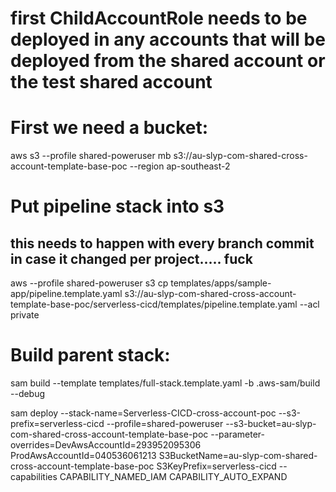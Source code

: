 # first ChildAccountRole needs to be deployed in any accounts that will be deployed from the shared account or the test shared account

# First we need a bucket:   

aws s3 --profile shared-poweruser mb s3://au-slyp-com-shared-cross-account-template-base-poc --region ap-southeast-2



# Put pipeline stack into s3
## this needs to happen with every branch commit in case it changed per project..... fuck
aws --profile shared-poweruser s3 cp templates/apps/sample-app/pipeline.template.yaml s3://au-slyp-com-shared-cross-account-template-base-poc/serverless-cicd/templates/pipeline.template.yaml --acl private


# Build parent stack:

sam build --template templates/full-stack.template.yaml -b .aws-sam/build --debug

sam deploy --stack-name=Serverless-CICD-cross-account-poc --s3-prefix=serverless-cicd --profile=shared-poweruser --s3-bucket=au-slyp-com-shared-cross-account-template-base-poc --parameter-overrides=DevAwsAccountId=293952095306 ProdAwsAccountId=040536061213 S3BucketName=au-slyp-com-shared-cross-account-template-base-poc S3KeyPrefix=serverless-cicd  --capabilities CAPABILITY_NAMED_IAM CAPABILITY_AUTO_EXPAND
